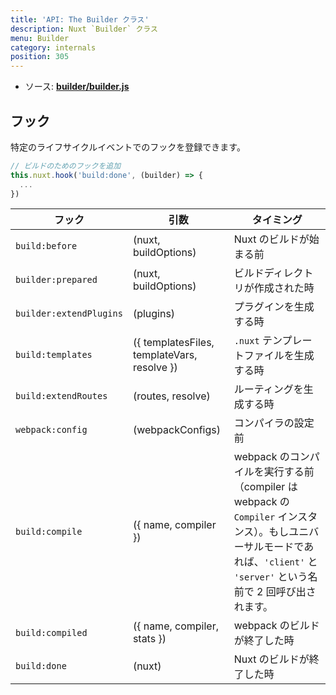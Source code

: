 ```yaml
---
title: 'API: The Builder クラス'
description: Nuxt `Builder` クラス
menu: Builder
category: internals
position: 305
---
```


- ソース: **[builder/builder.js](https://github.com/nuxt/nuxt.js/blob/dev/packages/builder/src/builder.js)**

## フック

特定のライフサイクルイベントでのフックを登録できます。

```js
// ビルドのためのフックを追加
this.nuxt.hook('build:done', (builder) => {
  ...
})
```

| フック | 引数 | タイミング |
| --- | --- | --- |
| `build:before` | (nuxt, buildOptions) | Nuxt のビルドが始まる前 |
| `builder:prepared` | (nuxt, buildOptions) | ビルドディレクトリが作成された時 |
| `builder:extendPlugins` | (plugins) | プラグインを生成する時 |
| `build:templates` | ({ templatesFiles, templateVars, resolve }) | `.nuxt` テンプレートファイルを生成する時 |
| `build:extendRoutes` | (routes, resolve) | ルーティングを生成する時 |
| `webpack:config` | (webpackConfigs) | コンパイラの設定前 |
| `build:compile`       | ({ name, compiler }) | webpack のコンパイルを実行する前（compiler は webpack の `Compiler` インスタンス）。もしユニバーサルモードであれば、`'client'` と `'server'` という名前で 2 回呼び出されます。 |
| `build:compiled`     | ({ name, compiler, stats }) | webpack のビルドが終了した時 |
| `build:done` | (nuxt) | Nuxt のビルドが終了した時 |

